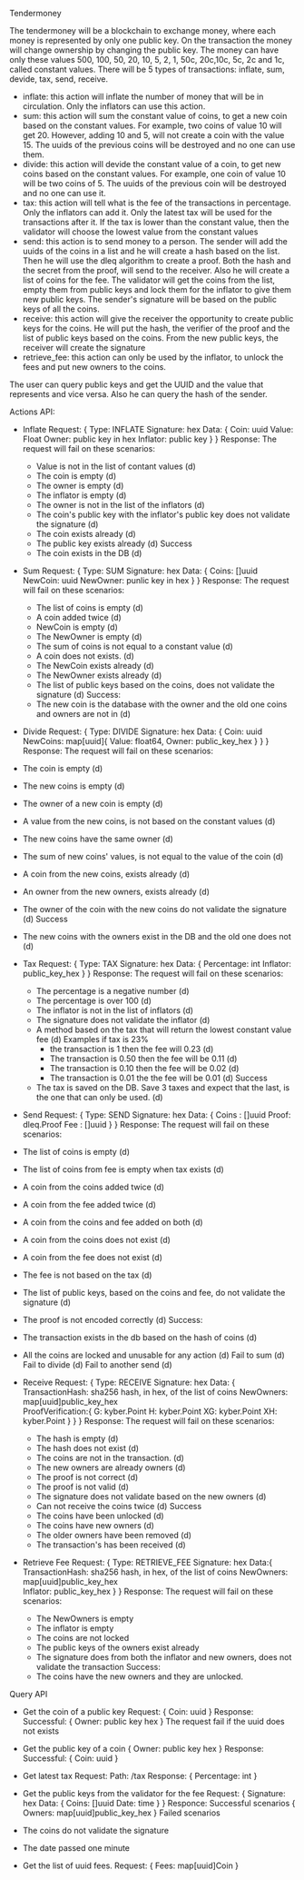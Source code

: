 Tendermoney

The tendermoney will be a blockchain to exchange money, where each money is represented by only one public key.
On the transaction the money will change ownership by changing the public key.
The money can have only these values 500, 100, 50, 20, 10, 5, 2, 1, 50c, 20c,10c, 5c, 2c and 1c, called constant values.
There will be 5 types of transactions: inflate, sum, devide, tax, send, receive.
- inflate: this action will inflate the number of money that will be in circulation.
  Only the inflators can use this action.
- sum: this action will sum the constant value of coins, to get a new coin based on the constant values.
  For example, two coins of value 10 will get 20. However, adding 10 and 5, will not create a coin with the value 15.
  The uuids of the previous coins will be destroyed and no one can use them.
- divide: this action will devide the constant value of a coin, to get new coins based on the constant values.
  For example, one coin of value 10 will be two coins of 5.
  The uuids of the previous coin will be destroyed and no one can use it.
- tax: this action will tell what is the fee of the transactions in percentage.
  Only the inflators can add it. 
  Only the latest tax will be used for the transactions after it.
  If the tax is lower than the constant value, then the validator will choose the lowest value from the constant values
- send: this action is to send money to a person.
  The sender will add the uuids of the coins in a list and he will create a hash based on the list.
  Then he will use the dleq algorithm to create a proof.
  Both the hash and the secret from the proof, will send to the receiver.
  Also he will create a list of coins for the fee.
  The validator will get the coins from the list, empty them from public keys and lock them for the inflator to give them new public keys.
  The sender's signature will be based on the public keys of all the coins.
- receive: this action will give the receiver the opportunity to create public keys for the coins.
  He will put the hash, the verifier of the proof and the list of public keys based on the coins. 
  From the new public keys, the receiver will create the signature
- retrieve_fee: this action can only be used by the inflator, to unlock the fees and put new owners to the coins.

The user can query public keys and get the UUID and the value that represents and vice versa.
Also he can query the hash of the sender.



Actions API:

- Inflate
Request:
{
    Type: INFLATE
    Signature: hex
    Data: {
        Coin: uuid
        Value: Float
        Owner: public key in hex
        Inflator: public key
    }
}
Response:
  The request will fail on these scenarios:
  - Value is not in the list of contant values (d)
  - The coin is empty (d)
  - The owner is empty (d)
  - The inflator is empty (d)
  - The owner is not in the list of the inflators (d)
  - The coin's public key with the inflator's public key does not validate the signature (d)
  - The coin exists already (d)
  - The public key exists already (d)
  Success
  - The coin exists in the DB (d)

- Sum
Request:
{
    Type: SUM
    Signature: hex
    Data: {
        Coins: []uuid 
        NewCoin: uuid
        NewOwner: punlic key in hex
    }
}
Response:
  The request will fail on these scenarios:
  - The list of coins is empty (d)
  - A coin added twice (d)
  - NewCoin is empty (d)
  - The NewOwner is empty (d)
  - The sum of coins is not equal to a constant value (d)
  - A coin does not exists. (d)
  - The NewCoin exists already (d)
  - The NewOwner exists already (d)
  - The list of public keys based on the coins, does not validate the signature (d)
  Success:
  - The new coin is the database with the owner and the old one coins and owners are not in (d)

- Divide
Request:
{
    Type: DIVIDE
    Signature: hex
    Data: {
        Coin: uuid 
        NewCoins: map[uuid]{ Value: float64, Owner: public_key_hex }
    }
}
Response:
 The request will fail on these scenarios:
 - The coin is empty (d)
 - The new coins is empty (d)
 - The owner of a new coin is empty (d)
 - A value from the new coins, is not based on the constant values (d)
 - The new coins have the same owner (d)
 - The sum of new coins' values, is not equal to the value of the coin (d)
 - A coin from the new coins, exists already (d)
 - An owner from the new owners, exists already (d) 
 - The owner of the coin with the new coins do not validate the signature (d)
 Success
 - The new coins with the owners exist in the DB and the old one does not (d)

- Tax
Request:
{
    Type: TAX
    Signature: hex
    Data: {
        Percentage: int
        Inflator: public_key_hex
    }
}
Response:
  The request will fail on these scenarios:
  - The percentage is a negative number (d)
  - The percentage is over 100 (d)
  - The inflator is not in the list of inflators (d)
  - The signature does not validate the inflator (d)
  - A method based on the tax that will return the lowest constant value fee (d)
    Examples if tax is 23%
    - the transaction is 1 then the fee will 0.23 (d)
    - The transaction is 0.50 then the fee will be 0.11 (d)
    - The transaction is 0.10 then the fee will be 0.02 (d)
    - The transaction is 0.01 the the fee will be 0.01 (d)
  Success
  - The tax is saved on the DB. Save 3 taxes and expect that the last, is the one that can only be used. (d)


- Send
Request:
{
    Type: SEND
    Signature: hex
    Data: {
        Coins : []uuid
        Proof:  dleq.Proof
        Fee : []uuid 
    }
}
Response:
 The request will fail on these scenarios:
 - The list of coins is empty (d)
 - The list of coins from fee is empty when tax exists (d)
 - A coin from the coins added twice (d)
 - A coin from the fee added twice (d)
 - A coin from the coins and fee added on both (d)
 - A coin from the coins does not exist (d)
 - A coin from the fee does not exist (d)
 - The fee is not based on the tax  (d)
 - The list of public keys, based on the coins and fee, do not validate the signature (d)
 - The proof is not encoded correctly (d)
 Success:
 - The transaction exists in the db based on the hash of coins (d)
 - All the coins are locked and unusable for any action (d)
   Fail to sum (d)
   Fail to divide (d) 
   Fail to another send (d)


- Receive
Request:
{
    Type: RECEIVE
    Signature: hex
    Data: {
        TransactionHash: sha256 hash, in hex, of the list of coins
        NewOwners: map[uuid]public_key_hex  
        ProofVerification:{
            G: kyber.Point
            H: kyber.Point
            XG: kyber.Point
            XH: kyber.Point
        }
    }
}
Response:
  The request will fail on these scenarios:
  - The hash is empty (d)
  - The hash does not exist (d)
  - The coins are not in the transaction. (d)
  - The new owners are already owners (d)
  - The proof is not correct (d)
  - The proof is not valid (d)
  - The signature does not validate based on the new owners (d)
  - Can not receive the coins twice (d)
  Success
  - The coins have been unlocked (d)
  - The coins have new owners (d)
  - The older owners have been removed (d)
  - The transaction's has been received (d)

- Retrieve Fee
Request:
{
  Type: RETRIEVE_FEE
  Signature: hex
  Data:{
    TransactionHash: sha256 hash, in hex, of the list of coins
    NewOwners: map[uuid]public_key_hex  
    Inflator: public_key_hex
  }
}
Response:
  The request will fail on these scenarios:
  - The NewOwners is empty
  - The inflator is empty
  - The coins are not locked
  - The public keys of the owners exist already
  - The signature does from both the inflator and new owners, does not validate the transaction
  Success:
  - The coins have the new owners and they are unlocked.


Query API

- Get the coin of a public key
Request:
{
    Coin: uuid
}
Response:
  Successful:
{
    Owner: public key hex
}
The request fail if the uuid does not exists

- Get the public key of a coin
{
    Owner: public key hex
}
Response:
  Successful:
{
    Coin: uuid
}

- Get latest tax
Request:
Path: /tax
Response:
{
    Percentage: int
}

- Get the public keys from the validator for the fee
Request:
{
    Signature: hex
    Data: {
        Coins: []uuid
        Date: time
    }
}
Responce:
Successful scenarios
{
  Owners: map[uuid]public_key_hex
}
Failed scenarios
 - The coins do not validate the signature
 - The date passed one minute


- Get the list of uuid fees.
Request:
{
    Fees: map[uuid]Coin
}